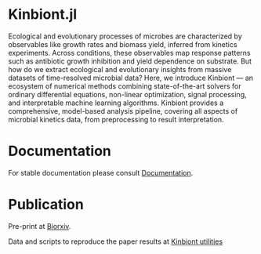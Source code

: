 # Kinbiont.jl

Ecological and evolutionary processes of microbes are characterized by observables like growth rates and biomass yield, inferred from kinetics experiments. 
Across conditions, these observables map response patterns such as antibiotic growth inhibition and yield dependence on substrate.
But how do we extract ecological and evolutionary insights from massive datasets of time-resolved microbial data? Here, we introduce Kinbiont — an ecosystem of numerical methods combining state-of-the-art solvers for ordinary differential equations, non-linear optimization, signal processing, and interpretable machine learning algorithms.
Kinbiont provides a comprehensive, model-based analysis pipeline, covering all aspects of microbial kinetics data, from preprocessing to result interpretation. 

# Documentation 

For stable documentation please consult [Documentation](https://pinheirogroup.github.io/Kinbiont.jl/). 

# Publication

Pre-print at  [Biorxiv](https://www.biorxiv.org/content/10.1101/2024.09.09.611847v1).

Data and scripts to reproduce the paper results at [Kinbiont utilities](https://github.com/pinheiroGroup/Kinbiont_utilities)
